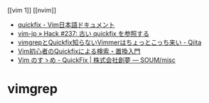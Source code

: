 [[vim 1]]
[[nvim]]

- [quickfix - Vim日本語ドキュメント](https://vim-jp.org/vimdoc-ja/quickfix.html)
- [vim-jp » Hack #237: 古い quickfix を参照する](https://vim-jp.org/vim-users-jp/2011/10/20/Hack-237.html)
- [vimgrepとQuickfix知らないVimmerはちょっとこっち来い - Qiita](https://qiita.com/yuku_t/items/0c1aff03949cb1b8fe6b)
- [Vim初心者のQuickfixによる検索・置換入門](https://zenn.dev/tmrekk/articles/4380961a754287)
- [Vim のすゝめ - QuickFix | 株式会社創夢 — SOUM/misc](https://www.soum.co.jp/misc/vim-no-susume/7/)

# vimgrep
